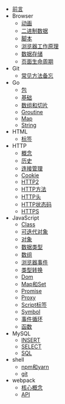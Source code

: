 - [前言](/)
- Browser
  - [动画](Browser/1.动画)
  - [二进制数据](Browser/2.二进制数据)
  - [脚本](Browser/3.脚本)
  - [浏览器工作原理](Browser/4.浏览器工作原理)
  - [数据存储](Browser/5.数据存储)
  - [页面生命周期](Browser/6.页面生命周期)
- Git
  - [常见方法备忘](Git/1.常见方法备忘)
- Go
  - [包](Go/1.包)
  - [基础](Go/2.基础)
  - [数组和切片](Go/3.数组和切片)
  - [Groutine](Go/4.Groutine)
  - [Map](Go/5.Map)
  - [String](Go/6.String)
- HTML
  - [标签](HTML/1.标签)
- HTTP
  - [概念](HTTP/1.概念)
  - [历史](HTTP/2.历史)
  - [连接管理](HTTP/3.连接管理)
  - [Cookie](HTTP/4.Cookie)
  - [HTTP2](HTTP/5.HTTP2)
  - [HTTP方法](HTTP/6.HTTP方法)
  - [HTTP头](HTTP/7.HTTP头)
  - [HTTP状态码](HTTP/8.HTTP状态码)
  - [HTTPS](HTTP/9.HTTPS)
- JavaScript
  - [Class](JavaScript/1.Class)
  - [可迭代对象](JavaScript/10.可迭代对象)
  - [对象](JavaScript/11.对象)
  - [数据类型](JavaScript/12.数据类型)
  - [数组](JavaScript/13.数组)
  - [浏览器事件](JavaScript/14.浏览器事件)
  - [类型转换](JavaScript/15.类型转换)
  - [Dom](JavaScript/2.Dom)
  - [Map和Set](JavaScript/3.Map和Set)
  - [Promise](JavaScript/4.Promise)
  - [Proxy](JavaScript/5.Proxy)
  - [Script标签](JavaScript/6.Script标签)
  - [Symbol](JavaScript/7.Symbol)
  - [事件循环](JavaScript/8.事件循环)
  - [函数](JavaScript/9.函数)
- MySQL
  - [INSERT](MySQL/1.INSERT)
  - [SELECT](MySQL/2.SELECT)
  - [SQL](MySQL/3.SQL)
- shell
  - [npm和yarn](shell/1.npm和yarn)
  - [git](shell/2.git)
- webpack
  - [核心概念](webpack/1.核心概念)
  - [API](webpack/2.API)
